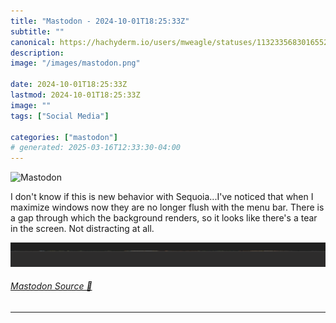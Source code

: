 ```yaml
---
title: "Mastodon - 2024-10-01T18:25:33Z"
subtitle: ""
canonical: https://hachyderm.io/users/mweagle/statuses/113233568301655276
description:
image: "/images/mastodon.png"

date: 2024-10-01T18:25:33Z
lastmod: 2024-10-01T18:25:33Z
image: ""
tags: ["Social Media"]

categories: ["mastodon"]
# generated: 2025-03-16T12:33:30-04:00
---
```

![Mastodon](/images/mastodon.png)

<p>I don&#39;t know if this is new behavior with Sequoia...I&#39;ve noticed that when I maximize windows now they are no longer flush with the menu bar. There is a gap through which the background renders, so it looks like there&#39;s a tear in the screen. Not distracting at all.</p>

![Screenshot of a jagged edge between the top of a maximized window and the bottom of the menu bar.](2c9100a374fabde3.png)

###### [Mastodon Source 🐘](https://hachyderm.io/@mweagle/113233568301655276)

___
